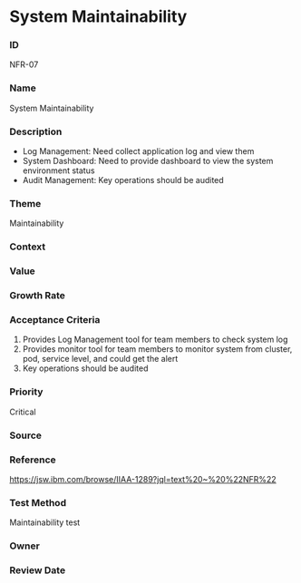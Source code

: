 

# System Maintainability


### ID

NFR-07


### Name

System Maintainability


### Description

- Log Management:  Need collect application log and view them
- System Dashboard: Need to provide dashboard to view the system environment status
- Audit Management: Key operations should be audited


### Theme


Maintainability



### Context




### Value




### Growth Rate




### Acceptance Criteria


1. Provides Log Management tool for team members to check system log
2. Provides monitor tool for team members to monitor system from cluster, pod, service level, and could get the alert
3. Key operations should be audited



### Priority


Critical



### Source




### Reference


https://jsw.ibm.com/browse/IIAA-1289?jql=text%20~%20%22NFR%22



### Test Method


Maintainability test



### Owner




### Review Date


